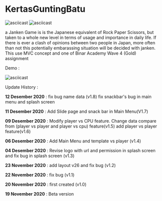 # KertasGuntingBatu
![asciicast](https://img.shields.io/badge/Android-Studio-green)
![asciicast](https://img.shields.io/badge/Kotlin-Language-yellow)


a Janken Game is  is the Japanese equivalent of Rock Paper Scissors, but taken to a whole new level in terms of usage and importance in daily life. If there is ever a clash of opinions between two people in Japan, more often than not this potentially embarassing situation will be decided with janken. This use MVC concept and one of Binar Academy Wave 4 (Gold) assignment

Demo :


![asciicast](https://media.giphy.com/media/xZqamKL9CVqJwBKUCn/giphy.gif)

Update History :



**12 Desember 2020** :
fix bug name data (v1.8)
fix snackbar's bug in main menu and splash screen

**11 Desember 2020** :
Add Slide page and snack bar in Main Menu(V1.7)

**09 Desember 2020** :
Modify player vs CPU feature. Change  data compare from  (player vs player and player vs cpu) feature(v1.5)
add player vs player feature(v1.6)

**06 Desember 2020** :
 Add Main Menu and template vs player (v1.4)
 
**04 Desember 2020** :
 Revise logo with url and permission in splash screen and fix bug in splash screen (v1.3)
 
**23 November 2020** :
add layout v26 and fix bug (v1.2)

**22 November 2020** :
fix bug (v1.1)  

**20 November 2020** :
first created (v1.0)

**19 November 2020** :
Beta version
